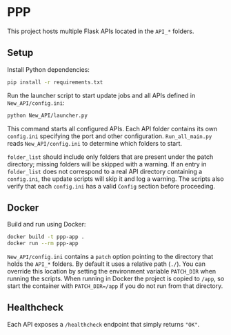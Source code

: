 # PPP

This project hosts multiple Flask APIs located in the `API_*` folders.

## Setup

Install Python dependencies:

```bash
pip install -r requirements.txt
```

Run the launcher script to start update jobs and all APIs defined in `New_API/config.ini`:

```bash
python New_API/launcher.py
```
This command starts all configured APIs.
Each API folder contains its own `config.ini` specifying the port and other configuration. `Run_all_main.py` reads `New_API/config.ini` to determine which folders to start.

`folder_list` should include only folders that are present under the patch directory; missing folders will be skipped with a warning.
If an entry in `folder_list` does not correspond to a real API directory containing a `config.ini`, the update scripts will skip it and log a warning. The scripts also verify that each `config.ini` has a valid `Config` section before proceeding.

## Docker

Build and run using Docker:

```bash
docker build -t ppp-app .
docker run --rm ppp-app
```

`New_API/config.ini` contains a `patch` option pointing to the directory that
holds the `API_*` folders. By default it uses a relative path (`./`). You can
override this location by setting the environment variable `PATCH_DIR` when
running the scripts. When running in Docker the project is copied to `/app`, so
start the container with `PATCH_DIR=/app` if you do not run from that directory.

## Healthcheck

Each API exposes a `/healthcheck` endpoint that simply returns `"OK"`.
